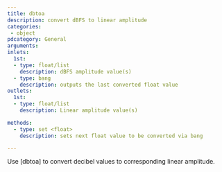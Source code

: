 ```yaml
---
title: dbtoa
description: convert dBFS to linear amplitude
categories:
 - object
pdcategory: General
arguments:
inlets:
  1st:
  - type: float/list
    description: dBFS amplitude value(s)
  - type: bang
    description: outputs the last converted float value
outlets:
  1st:
  - type: float/list
    description: Linear amplitude value(s)

methods:
  - type: set <float>
    description: sets next float value to be converted via bang

---
```


Use [dbtoa] to convert decibel values to corresponding linear amplitude.

